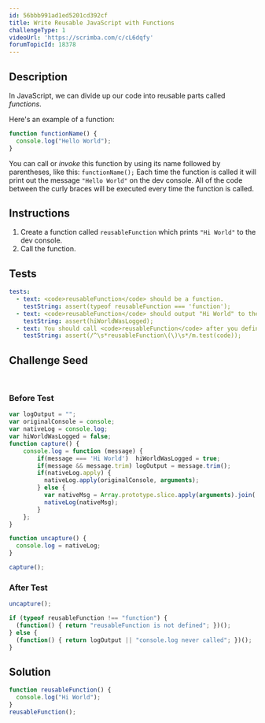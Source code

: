 ```yaml
---
id: 56bbb991ad1ed5201cd392cf
title: Write Reusable JavaScript with Functions
challengeType: 1
videoUrl: 'https://scrimba.com/c/cL6dqfy'
forumTopicId: 18378
---
```


## Description

<section id='description'>

In JavaScript, we can divide up our code into reusable parts called <dfn>functions</dfn>.

Here's an example of a function:

```js
function functionName() {
  console.log("Hello World");
}
```

You can call or <dfn>invoke</dfn> this function by using its name followed by parentheses, like this: `functionName();` Each time the function is called it will print out the message `"Hello World"` on the dev console. All of the code between the curly braces will be executed every time the function is called.

</section>

## Instructions

<section id='instructions'>

<ol><li>Create a function called <code>reusableFunction</code> which prints <code>"Hi World"</code> to the dev console.</li><li>Call the function.</li></ol>

</section>

## Tests

<section id='tests'>

```yml
tests:
  - text: <code>reusableFunction</code> should be a function.
    testString: assert(typeof reusableFunction === 'function');
  - text: <code>reusableFunction</code> should output "Hi World" to the dev console.
    testString: assert(hiWorldWasLogged);
  - text: You should call <code>reusableFunction</code> after you define it.
    testString: assert(/^\s*reusableFunction\(\)\s*/m.test(code));

```

</section>

## Challenge Seed

<section id='challengeSeed'>

<div id='js-seed'>

```js



```

</div>

### Before Test

<div id='js-setup'>

```js
var logOutput = "";
var originalConsole = console;
var nativeLog = console.log;
var hiWorldWasLogged = false;
function capture() {
    console.log = function (message) {
        if(message === 'Hi World')  hiWorldWasLogged = true;
        if(message && message.trim) logOutput = message.trim();
        if(nativeLog.apply) {
          nativeLog.apply(originalConsole, arguments);
        } else {
          var nativeMsg = Array.prototype.slice.apply(arguments).join(' ');
          nativeLog(nativeMsg);
        }
    };
}

function uncapture() {
  console.log = nativeLog;
}

capture();
```

</div>

### After Test

<div id='js-teardown'>

```js
uncapture();

if (typeof reusableFunction !== "function") { 
  (function() { return "reusableFunction is not defined"; })();
} else {
  (function() { return logOutput || "console.log never called"; })();
}
```

</div>

</section>

## Solution

<section id='solution'>

```js
function reusableFunction() {
  console.log("Hi World");
}
reusableFunction();
```

</section>
